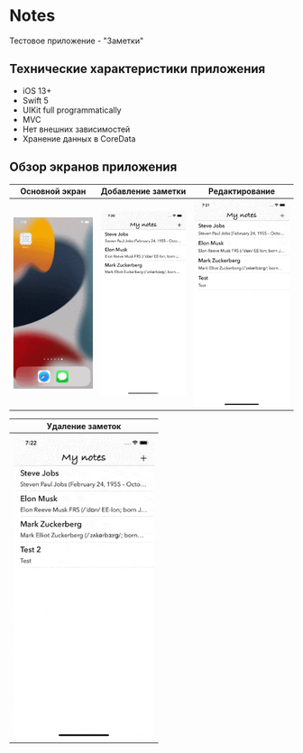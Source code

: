 # Notes
Тестовое приложение - "Заметки"

## Технические характеристики приложения

* iOS 13+
* Swift 5
* UIKit full programmatically
* MVC
* Нет внешних зависимостей
* Хранение данных в CoreData

## Обзор экранов приложения

<table>
    <thead>
        <tr>
            <th>Основной экран</th>
            <th>Добавление заметки</th>
            <th>Редактирование</th>
        </tr>
    </thead>
    <tbody>
        <tr>
            <td>
                <img width="250" src="Resources/MainScreen.gif">
            </td>
            <td>
                <img width="250" src="Resources/NewNote.gif">
            </td>
                        <td>
                <img width="250" src="Resources/EditNote.gif">
            </td>
        </tr>
    </tbody>
</table>
<table>
    <thead>
        <tr>
            <th>Удаление заметок</th>
        </tr>
    </thead>
    <tbody>
        <tr>
            <td>
                <img width="250" src="Resources/SaveNotes.gif">
            </td>
        </tr>
    </tbody>
</table>
<table>
    <thead>
        </tr>
    </tbody>
</table>
